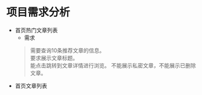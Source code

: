 # 项目需求分析

- 首页热门文章列表  
  - 需求  
  > 需要查询10条推荐文章的信息。  
    要求展示文章标题。  
    能点击跳转到文章详情进行浏览。
    不能展示私密文章，不能展示已删除文章。
- 首页文章列表